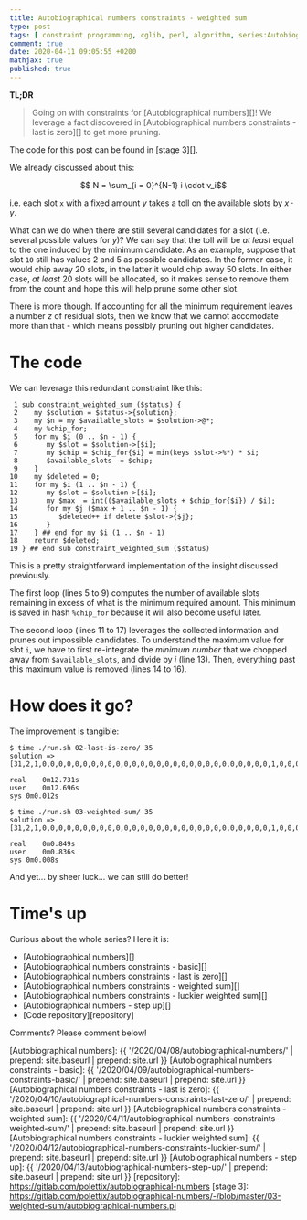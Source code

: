 ```yaml
---
title: Autobiographical numbers constraints - weighted sum
type: post
tags: [ constraint programming, cglib, perl, algorithm, series:Autobiographical numbers ]
comment: true
date: 2020-04-11 09:05:55 +0200
mathjax: true
published: true
---
```


**TL;DR**

> Going on with constraints for [Autobiographical numbers][]! We leverage a
> fact discovered in [Autobiographical numbers constraints - last is zero][]
> to get more pruning.

The code for this post can be found in [stage 3][].

We already discussed about this:

$$ N = \sum_{i = 0}^{N-1} i \cdot v_i$$

i.e. each slot `x` with a fixed amount $y$ takes a toll on the available
slots by $x \cdot y$.

What can we do when there are still several candidates for a slot (i.e.
several possible values for $y$)? We can say that the toll will be *at
least* equal to the one induced by the minimum candidate. As an example,
suppose that slot `10` still has values $2$ and $5$ as possible candidates.
In the former case, it would chip away $20$ slots, in the latter it would
chip away $50$ slots. In either case, *at least* $20$ slots will be
allocated, so it makes sense to remove them from the count and hope this
will help prune some other slot.

There is more though. If accounting for all the minimum requirement leaves a
number $z$ of residual slots, then we know that we cannot accomodate more
than that - which means possibly pruning out higher candidates.

# The code

We can leverage this redundant constraint like this:

```shell
 1 sub constraint_weighted_sum ($status) {
 2    my $solution = $status->{solution};
 3    my $n = my $available_slots = $solution->@*;
 4    my %chip_for;
 5    for my $i (0 .. $n - 1) {
 6       my $slot = $solution->[$i];
 7       my $chip = $chip_for{$i} = min(keys $slot->%*) * $i;
 8       $available_slots -= $chip;
 9    }
10    my $deleted = 0;
11    for my $i (1 .. $n - 1) {
12       my $slot = $solution->[$i];
13       my $max  = int(($available_slots + $chip_for{$i}) / $i);
14       for my $j ($max + 1 .. $n - 1) {
15          $deleted++ if delete $slot->{$j};
16       }
17    } ## end for my $i (1 .. $n - 1)
18    return $deleted;
19 } ## end sub constraint_weighted_sum ($status)
```

This is a pretty straightforward implementation of the insight discussed
previously.

The first loop (lines 5 to 9) computes the number of available slots
remaining in excess of what is the minimum required amount. This minimum is
saved in hash `%chip_for` because it will also become useful later.

The second loop (lines 11 to 17) leverages the collected information and
prunes out impossible candidates. To understand the maximum value for slot
`i`, we have to first re-integrate the *minimum number* that we chopped away
from `$available_slots`, and divide by $i$ (line 13). Then, everything past
this maximum value is removed (lines 14 to 16).


# How does it go?

The improvement is tangible:

```shell
$ time ./run.sh 02-last-is-zero/ 35
solution => [31,2,1,0,0,0,0,0,0,0,0,0,0,0,0,0,0,0,0,0,0,0,0,0,0,0,0,0,0,0,0,1,0,0,0]

real	0m12.731s
user	0m12.696s
sys	0m0.012s

$ time ./run.sh 03-weighted-sum/ 35
solution => [31,2,1,0,0,0,0,0,0,0,0,0,0,0,0,0,0,0,0,0,0,0,0,0,0,0,0,0,0,0,0,1,0,0,0]

real	0m0.849s
user	0m0.836s
sys	0m0.008s
```

And yet... by sheer luck... we can still do better!

# Time's up

Curious about the whole series? Here it is:

- [Autobiographical numbers][]
- [Autobiographical numbers constraints - basic][]
- [Autobiographical numbers constraints - last is zero][]
- [Autobiographical numbers constraints - weighted sum][]
- [Autobiographical numbers constraints - luckier weighted sum][]
- [Autobiographical numbers - step up][]
- [Code repository][repository]

Comments? Please comment below!

[Autobiographical numbers]: {{ '/2020/04/08/autobiographical-numbers/' | prepend: site.baseurl | prepend: site.url }}
[Autobiographical numbers constraints - basic]: {{ '/2020/04/09/autobiographical-numbers-constraints-basic/' | prepend: site.baseurl | prepend: site.url }}
[Autobiographical numbers constraints - last is zero]: {{ '/2020/04/10/autobiographical-numbers-constraints-last-zero/' | prepend: site.baseurl | prepend: site.url }}
[Autobiographical numbers constraints - weighted sum]: {{ '/2020/04/11/autobiographical-numbers-constraints-weighted-sum/' | prepend: site.baseurl | prepend: site.url }}
[Autobiographical numbers constraints - luckier weighted sum]: {{ '/2020/04/12/autobiographical-numbers-constraints-luckier-sum/' | prepend: site.baseurl | prepend: site.url }}
[Autobiographical numbers - step up]: {{ '/2020/04/13/autobiographical-numbers-step-up/' | prepend: site.baseurl | prepend: site.url }}
[repository]: https://gitlab.com/polettix/autobiographical-numbers
[stage 3]: https://gitlab.com/polettix/autobiographical-numbers/-/blob/master/03-weighted-sum/autobiographical-numbers.pl
